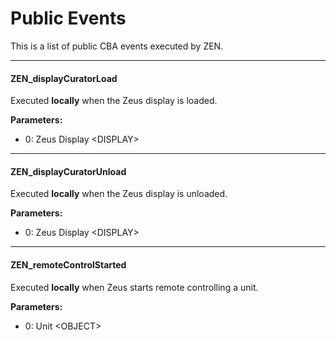 # Public Events

This is a list of public CBA events executed by ZEN.

---

#### ZEN_displayCuratorLoad

Executed **locally** when the Zeus display is loaded.

**Parameters:**

- 0: Zeus Display &lt;DISPLAY&gt;

---

#### ZEN_displayCuratorUnload

Executed **locally** when the Zeus display is unloaded.

**Parameters:**

- 0: Zeus Display &lt;DISPLAY&gt;

---

#### ZEN_remoteControlStarted

Executed **locally** when Zeus starts remote controlling a unit.

**Parameters:**

- 0: Unit &lt;OBJECT&gt;
